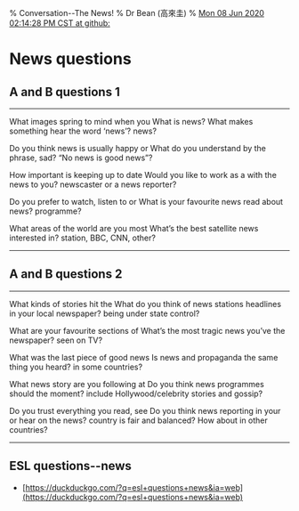 % Conversation--The News!
% Dr Bean (高來圭)
% [Mon 08 Jun 2020 02:14:28 PM CST at github: ](https://github.com/drbean/curriculum/tree/master/conversation)

# News questions

## A and B questions 1

-------------------------------------  --------------------------------------------
What images spring to mind when you     What is news? What makes something
hear the word ‘news’?                   news?

Do you think news is usually happy or   What do you understand by the phrase,
sad?                                    “No news is good news”?

How important is keeping up to date     Would you like to work as a
with the news to you?                   newscaster or a news reporter?

Do you prefer to watch, listen to or    What is your favourite news
read about news?                        programme?

What areas of the world are you most    What’s the best satellite news
interested in?                          station, BBC, CNN, other?
-------------------------------------  --------------------------------------------

## A and B questions 2

-------------------------------------  --------------------------------------------
What kinds of stories hit the           What do you think of news stations
headlines in your local newspaper?      being under state control?

What are your favourite sections of     What’s the most tragic news you’ve
the newspaper?                          seen on TV?

What was the last piece of good news    Is news and propaganda the same thing
you heard?                              in some countries?

What news story are you following at    Do you think news programmes should
the moment?                             include Hollywood/celebrity stories
                                        and gossip?

Do you trust everything you read, see   Do you think news reporting in your
or hear on the news?                    country is fair and balanced? How
                                        about in other countries?


-------------------------------------  -------------------------------------

## ESL questions--news

- [https://duckduckgo.com/?q=esl+questions+news&ia=web](https://duckduckgo.com/?q=esl+questions+news&ia=web)

